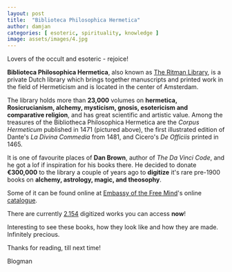```yaml
---
layout: post
title:  "Biblioteca Philosophica Hermetica"
author: damjan
categories: [ esoteric, spirituality, knowledge ]
image: assets/images/4.jpg
---
```

Lovers of the occult and esoteric - rejoice!


**Biblioteca Philosophica Hermetica**, also known as [The Ritman Library](https://en.wikipedia.org/wiki/Bibliotheca_Philosophica_Hermetica), is a private Dutch library which brings together manuscripts and printed work in the field of Hermeticism and is located in the center of Amsterdam. 

The library holds more than **23,000** volumes on **hermetica, Rosicrucianism, alchemy, mysticism, gnosis, esotericism and comparative religion**, and has great scientific and artistic value. Among the treasures of the Bibliotheca Philosophica Hermetica are the *Corpus Hermeticum* published in 1471 (pictured above), the first illustrated edition of Dante's *La Divina Commedia* from 1481, and Cicero's *De Officiis* printed in 1465.

It is one of favourite places of **Dan Brown**, author of *The Da Vinci Code*, and he got a lof if inspiration for his books there. He decided to donate **€300,000** to the library a couple of years ago to **digitize** it's rare pre-1900 books on **alchemy, astrology, magic, and theosophy**.

Some of it can be found online at [Embassy of the Free Mind](https://embassyofthefreemind.com/en/)'s online [catalogue](https://embassyofthefreemind.com/en/library/online-catalogue/?mode=gallery&view=table&sort=random%7B1586030886920%7D%20asc).

There are currently [2.154](https://embassyofthefreemind.com/en/library/online-catalogue/?mode=gallery&view=table&sort=random%7B1586030886920%7D%20asc&page=1&fq%5B%5D=search_s_digitized_publication:%22Ja%22&reverse=0) digitized works you can access **now**!

Interesting to see these books, how they look like and how they are made. Infinitely precious.

Thanks for reading,
till next time!

Blogman
